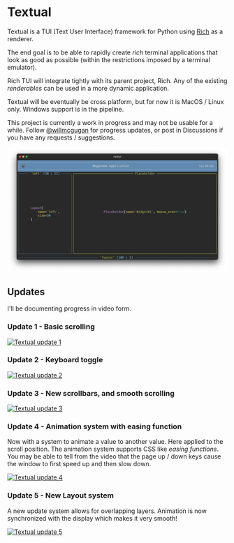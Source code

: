 # Textual

Textual is a TUI (Text User Interface) framework for Python using [Rich](https://github.com/willmcgugan/rich) as a renderer.

The end goal is to be able to rapidly create *rich* terminal applications that look as good as possible (within the restrictions imposed by a terminal emulator).

Rich TUI will integrate tightly with its parent project, Rich. Any of the existing *renderables* can be used in a more dynamic application.

Textual will be eventually be cross platform, but for now it is MacOS / Linux only. Windows support is in the pipeline.

This project is currently a work in progress and may not be usable for a while. Follow [@willmcgugan](https://twitter.com/willmcgugan) for progress updates, or post in Discussions if you have any requests / suggestions. 

![screenshot](./imgs/rich-tui.png)


## Updates

I'll be documenting progress in video form.

### Update 1 - Basic scrolling

[![Textual update 1](https://yt-embed.herokuapp.com/embed?v=zNW7U36GHlU&img=0)](http://www.youtube.com/watch?v=zNW7U36GHlU)

### Update 2 - Keyboard toggle

[![Textual update 2](https://yt-embed.herokuapp.com/embed?v=bTYeFOVNXDI&img=0)](http://www.youtube.com/watch?v=bTYeFOVNXDI)

### Update 3 - New scrollbars, and smooth scrolling

[![Textual update 3](https://yt-embed.herokuapp.com/embed?v=4LVl3ClrXIs&img=0)](http://www.youtube.com/watch?v=4LVl3ClrXIs)

### Update 4 - Animation system with easing function

Now with a system to animate a value to another value. Here applied to the scroll position. The animation system supports CSS like *easing functions*. You may be able to tell from the video that the page up / down keys cause the window to first speed up and then slow down.

[![Textual update 4](https://yt-embed.herokuapp.com/embed?v=k2VwOp1YbSk&img=0)](http://www.youtube.com/watch?v=k2VwOp1YbSk)

### Update 5 - New Layout system

A new update system allows for overlapping layers. Animation is now synchronized with the display which makes it very smooth!

[![Textual update 5](https://yt-embed.herokuapp.com/embed?v=XxRnfx2WYRw&img=0)](http://www.youtube.com/watch?v=XxRnfx2WYRw)
